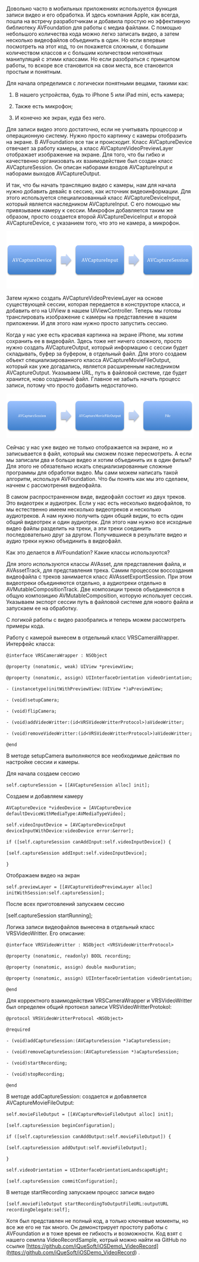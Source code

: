 Довольно часто в мобильных приложениях используется функция записи видео и его
обработка. И здесь компания Apple, как всегда, пошла на встречу разработчикам и
добавила простую но эффективную библиотеку AVFoundation для работы с медиа
файлами. С помощью небольшого количества кода можно легко записать видео, а
затем несколько видеофайлов объединить в один. Но если впервые посмотреть на
этот код, то он покажется сложным, с большим количеством классов и с большим
количеством непонятных манипуляций с этими классами. Но если разобраться с
принципом работы, то вскоре все становится на свои места, все становится простым
и понятным.

Для начала определимся с логически понятными вещами, такими как:

1.  В нашего устройства, будь то iPhone 5 или iPad mini, есть камера;

2.  Также есть микрофон;

3.  И конечно же экран, куда без него.

Для записи видео этого достаточно, если не учитывать процессор и операционную
систему. Нужно просто картинку с камеры отобразить на экране. В AVFoundation все
так и происходит. Класс AVCaptureDevice отвечает за работу камеры, а класс
AVCaptureVideoPreviewLayer отображает изображение на экране. Для того, что бы
гибко и качественно организовать их взаимодействие был создан класс
AVCaptureSession. Он описан наборами входов AVCaptureInput и наборами выходов
AVCaptureOutput.

И так, что бы начать трансляцию видео с камеры, нам для начала нужно добавить
девайс в сессию, как источник видеоинформации. Для этого используется
специализованный класс AVCaptureDeviceInput, который является наследником
AVCaptureInput. С его помощью мы привязываем камеру к сессии. Микрофон
добавляется таким же образом, просто создается второй AVCaptureDeviceInput и
второй AVCaptureDevice, с указанием того, что это не камера, а микрофон.

![](<report_1_image_1.png>)

Затем нужно создать AVCaptureVideoPreviewLayer на основе существующей сессии,
которая передается в конструкторе класса, и добавить его на UIView в нашем
UIViewController. Теперь мы готовы транслировать изображение с камеры на
представление в нашем приложении. И для этого нам нужно просто запустить сессию.

Когда у нас уже есть красивая картинка на экране iPhone, мы хотим сохранить ее в
видеофайл. Здесь тоже нет ничего сложного, просто нужно создать AVCaptureOutput,
который информацию с сессии будет складывать, буфер за буфером, в отдельный
файл. Для этого создаем объект специализированного класса
AVCaptureMovieFileOutput, который как уже догадались, является расширенным
наследником AVCaptureOutput. Указываем URL, путь в файловой системе, где будет
хранится, ново созданный файл. Главное не забыть начать процесс записи, потому
что просто добавить недостаточно.

![](<report_1_image_2.png>)

Сейчас у нас уже видео не только отображается на экране, но и записывается в
файл, который мы сможем позже пересмотреть. А если мы записали два и больше
видео и хотим объединить их в один фильм? Для этого не обязательно искать
специализированные сложные программы для обработки видео. Мы сами можем написать
такой алгоритм, используя AVFoundation. Что бы понять как мы это сделаем, начнем
с рассмотрения видеофайла.

В самом распространенном виде, видеофайл состоит из двух треков. Это видеотрек и
аудиотрек. Если у нас есть несколько видеофайлов, то мы естественно имеем
несколько видеотреков и несколько аудиотреков. А нам нужно получить один общий
видик, то есть один общий видеотрек и один аудиотрек. Для этого нам нужно все
исходные видео файлы разделить на треки, а эти треки соединить последовательно
друг за другом. Получившиеся в результате видео и аудио треки нужно объединить в
видеофайл.

Как это делается в AVFoundation? Какие классы используются?

Для этого используются классы AVAsset, для представления файла, и AVAssetTrack,
для представления трека. Самим процессом воссоздания видеофайла с треков
занимается класс AVAssetExportSession. При этом видеотреки обьединяются
отдельно, а аудиотреки отдельно в AVMutableCompositionTrack. Две композиции
треков обьединяются в общую композицию AVMutableComposition, которую использует
сессия. Указываем экспорт сессии путь в файловой системе для нового файла и
запускаем ее на обработку.

С логикой работы с видео разобрались и теперь можем рассмотреть примеры кода.

Работу с камерой вынесем в отдельный класс VRSCameraWrapper. Интерфейс класса:

~~~~~~~~~~~~~~~~~~~~~~~~~~~~~~~~~~~~~~~~~~~~~~~~~~~~~~~~~~~~~~~~~~~~~~~~~~~~~~~~
@interface VRSCameraWrapper : NSObject
~~~~~~~~~~~~~~~~~~~~~~~~~~~~~~~~~~~~~~~~~~~~~~~~~~~~~~~~~~~~~~~~~~~~~~~~~~~~~~~~

~~~~~~~~~~~~~~~~~~~~~~~~~~~~~~~~~~~~~~~~~~~~~~~~~~~~~~~~~~~~~~~~~~~~~~~~~~~~~~~~
@property (nonatomic, weak) UIView *previewView;
~~~~~~~~~~~~~~~~~~~~~~~~~~~~~~~~~~~~~~~~~~~~~~~~~~~~~~~~~~~~~~~~~~~~~~~~~~~~~~~~

~~~~~~~~~~~~~~~~~~~~~~~~~~~~~~~~~~~~~~~~~~~~~~~~~~~~~~~~~~~~~~~~~~~~~~~~~~~~~~~~
@property (nonatomic, assign) UIInterfaceOrientation videoOrientation;
~~~~~~~~~~~~~~~~~~~~~~~~~~~~~~~~~~~~~~~~~~~~~~~~~~~~~~~~~~~~~~~~~~~~~~~~~~~~~~~~

~~~~~~~~~~~~~~~~~~~~~~~~~~~~~~~~~~~~~~~~~~~~~~~~~~~~~~~~~~~~~~~~~~~~~~~~~~~~~~~~
- (instancetype)initWithPreviewView:(UIView *)aPreviewView;
~~~~~~~~~~~~~~~~~~~~~~~~~~~~~~~~~~~~~~~~~~~~~~~~~~~~~~~~~~~~~~~~~~~~~~~~~~~~~~~~

~~~~~~~~~~~~~~~~~~~~~~~~~~~~~~~~~~~~~~~~~~~~~~~~~~~~~~~~~~~~~~~~~~~~~~~~~~~~~~~~
- (void)setupCamera;
~~~~~~~~~~~~~~~~~~~~~~~~~~~~~~~~~~~~~~~~~~~~~~~~~~~~~~~~~~~~~~~~~~~~~~~~~~~~~~~~

~~~~~~~~~~~~~~~~~~~~~~~~~~~~~~~~~~~~~~~~~~~~~~~~~~~~~~~~~~~~~~~~~~~~~~~~~~~~~~~~
- (void)flipCamera;
~~~~~~~~~~~~~~~~~~~~~~~~~~~~~~~~~~~~~~~~~~~~~~~~~~~~~~~~~~~~~~~~~~~~~~~~~~~~~~~~

~~~~~~~~~~~~~~~~~~~~~~~~~~~~~~~~~~~~~~~~~~~~~~~~~~~~~~~~~~~~~~~~~~~~~~~~~~~~~~~~
- (void)addVideoWritter:(id<VRSVideoWritterProtocol>)aVideoWritter;
~~~~~~~~~~~~~~~~~~~~~~~~~~~~~~~~~~~~~~~~~~~~~~~~~~~~~~~~~~~~~~~~~~~~~~~~~~~~~~~~

~~~~~~~~~~~~~~~~~~~~~~~~~~~~~~~~~~~~~~~~~~~~~~~~~~~~~~~~~~~~~~~~~~~~~~~~~~~~~~~~
- (void)removeVideoWritter:(id<VRSVideoWritterProtocol>)aVideoWritter;
~~~~~~~~~~~~~~~~~~~~~~~~~~~~~~~~~~~~~~~~~~~~~~~~~~~~~~~~~~~~~~~~~~~~~~~~~~~~~~~~

~~~~~~~~~~~~~~~~~~~~~~~~~~~~~~~~~~~~~~~~~~~~~~~~~~~~~~~~~~~~~~~~~~~~~~~~~~~~~~~~
@end
~~~~~~~~~~~~~~~~~~~~~~~~~~~~~~~~~~~~~~~~~~~~~~~~~~~~~~~~~~~~~~~~~~~~~~~~~~~~~~~~

В методе setupCamera выполняются все необходимые действия по настройке сессии и
камеры.

Для начала создаем сессию

~~~~~~~~~~~~~~~~~~~~~~~~~~~~~~~~~~~~~~~~~~~~~~~~~~~~~~~~~~~~~~~~~~~~~~~~~~~~~~~~
self.captureSession = [[AVCaptureSession alloc] init];
~~~~~~~~~~~~~~~~~~~~~~~~~~~~~~~~~~~~~~~~~~~~~~~~~~~~~~~~~~~~~~~~~~~~~~~~~~~~~~~~

Создаем и добавляем камеру

~~~~~~~~~~~~~~~~~~~~~~~~~~~~~~~~~~~~~~~~~~~~~~~~~~~~~~~~~~~~~~~~~~~~~~~~~~~~~~~~
AVCaptureDevice *videoDevice = [AVCaptureDevice defaultDeviceWithMediaType:AVMediaTypeVideo];
~~~~~~~~~~~~~~~~~~~~~~~~~~~~~~~~~~~~~~~~~~~~~~~~~~~~~~~~~~~~~~~~~~~~~~~~~~~~~~~~

~~~~~~~~~~~~~~~~~~~~~~~~~~~~~~~~~~~~~~~~~~~~~~~~~~~~~~~~~~~~~~~~~~~~~~~~~~~~~~~~
self.videoInputDevice = [AVCaptureDeviceInput deviceInputWithDevice:videoDevice error:&error];
~~~~~~~~~~~~~~~~~~~~~~~~~~~~~~~~~~~~~~~~~~~~~~~~~~~~~~~~~~~~~~~~~~~~~~~~~~~~~~~~

~~~~~~~~~~~~~~~~~~~~~~~~~~~~~~~~~~~~~~~~~~~~~~~~~~~~~~~~~~~~~~~~~~~~~~~~~~~~~~~~
if ([self.captureSession canAddInput:self.videoInputDevice]) {
~~~~~~~~~~~~~~~~~~~~~~~~~~~~~~~~~~~~~~~~~~~~~~~~~~~~~~~~~~~~~~~~~~~~~~~~~~~~~~~~

~~~~~~~~~~~~~~~~~~~~~~~~~~~~~~~~~~~~~~~~~~~~~~~~~~~~~~~~~~~~~~~~~~~~~~~~~~~~~~~~
[self.captureSession addInput:self.videoInputDevice];
~~~~~~~~~~~~~~~~~~~~~~~~~~~~~~~~~~~~~~~~~~~~~~~~~~~~~~~~~~~~~~~~~~~~~~~~~~~~~~~~

~~~~~~~~~~~~~~~~~~~~~~~~~~~~~~~~~~~~~~~~~~~~~~~~~~~~~~~~~~~~~~~~~~~~~~~~~~~~~~~~
}
~~~~~~~~~~~~~~~~~~~~~~~~~~~~~~~~~~~~~~~~~~~~~~~~~~~~~~~~~~~~~~~~~~~~~~~~~~~~~~~~

Отображаем видео на экран

~~~~~~~~~~~~~~~~~~~~~~~~~~~~~~~~~~~~~~~~~~~~~~~~~~~~~~~~~~~~~~~~~~~~~~~~~~~~~~~~
self.previewLayer = [[AVCaptureVideoPreviewLayer alloc] initWithSession:self.captureSession];
~~~~~~~~~~~~~~~~~~~~~~~~~~~~~~~~~~~~~~~~~~~~~~~~~~~~~~~~~~~~~~~~~~~~~~~~~~~~~~~~

После всех приготовлений запускаем сессию

[self.captureSession startRunning];

Логика записи видеофайлов вынесена в отдельный класс VRSVideoWritter. Его
описание:

~~~~~~~~~~~~~~~~~~~~~~~~~~~~~~~~~~~~~~~~~~~~~~~~~~~~~~~~~~~~~~~~~~~~~~~~~~~~~~~~
@interface VRSVideoWritter : NSObject <VRSVideoWritterProtocol>
~~~~~~~~~~~~~~~~~~~~~~~~~~~~~~~~~~~~~~~~~~~~~~~~~~~~~~~~~~~~~~~~~~~~~~~~~~~~~~~~

~~~~~~~~~~~~~~~~~~~~~~~~~~~~~~~~~~~~~~~~~~~~~~~~~~~~~~~~~~~~~~~~~~~~~~~~~~~~~~~~
@property (nonatomic, readonly) BOOL recording;
~~~~~~~~~~~~~~~~~~~~~~~~~~~~~~~~~~~~~~~~~~~~~~~~~~~~~~~~~~~~~~~~~~~~~~~~~~~~~~~~

~~~~~~~~~~~~~~~~~~~~~~~~~~~~~~~~~~~~~~~~~~~~~~~~~~~~~~~~~~~~~~~~~~~~~~~~~~~~~~~~
@property (nonatomic, assign) double maxDuration;
~~~~~~~~~~~~~~~~~~~~~~~~~~~~~~~~~~~~~~~~~~~~~~~~~~~~~~~~~~~~~~~~~~~~~~~~~~~~~~~~

~~~~~~~~~~~~~~~~~~~~~~~~~~~~~~~~~~~~~~~~~~~~~~~~~~~~~~~~~~~~~~~~~~~~~~~~~~~~~~~~
@property (nonatomic, assign) UIInterfaceOrientation videoOrientation;
~~~~~~~~~~~~~~~~~~~~~~~~~~~~~~~~~~~~~~~~~~~~~~~~~~~~~~~~~~~~~~~~~~~~~~~~~~~~~~~~

~~~~~~~~~~~~~~~~~~~~~~~~~~~~~~~~~~~~~~~~~~~~~~~~~~~~~~~~~~~~~~~~~~~~~~~~~~~~~~~~
@end
~~~~~~~~~~~~~~~~~~~~~~~~~~~~~~~~~~~~~~~~~~~~~~~~~~~~~~~~~~~~~~~~~~~~~~~~~~~~~~~~

Для корректного взаимодействия VRSCameraWrapper и VRSVideoWritter был определен
общий протокол записи VRSVideoWritterProtokol:

~~~~~~~~~~~~~~~~~~~~~~~~~~~~~~~~~~~~~~~~~~~~~~~~~~~~~~~~~~~~~~~~~~~~~~~~~~~~~~~~
@protocol VRSVideoWritterProtocol <NSObject>
~~~~~~~~~~~~~~~~~~~~~~~~~~~~~~~~~~~~~~~~~~~~~~~~~~~~~~~~~~~~~~~~~~~~~~~~~~~~~~~~

~~~~~~~~~~~~~~~~~~~~~~~~~~~~~~~~~~~~~~~~~~~~~~~~~~~~~~~~~~~~~~~~~~~~~~~~~~~~~~~~
@required
~~~~~~~~~~~~~~~~~~~~~~~~~~~~~~~~~~~~~~~~~~~~~~~~~~~~~~~~~~~~~~~~~~~~~~~~~~~~~~~~

~~~~~~~~~~~~~~~~~~~~~~~~~~~~~~~~~~~~~~~~~~~~~~~~~~~~~~~~~~~~~~~~~~~~~~~~~~~~~~~~
- (void)addCaptureSession:(AVCaptureSession *)aCaptureSession;
~~~~~~~~~~~~~~~~~~~~~~~~~~~~~~~~~~~~~~~~~~~~~~~~~~~~~~~~~~~~~~~~~~~~~~~~~~~~~~~~

~~~~~~~~~~~~~~~~~~~~~~~~~~~~~~~~~~~~~~~~~~~~~~~~~~~~~~~~~~~~~~~~~~~~~~~~~~~~~~~~
- (void)removeCaptureSession:(AVCaptureSession *)aCaptureSession;
~~~~~~~~~~~~~~~~~~~~~~~~~~~~~~~~~~~~~~~~~~~~~~~~~~~~~~~~~~~~~~~~~~~~~~~~~~~~~~~~

~~~~~~~~~~~~~~~~~~~~~~~~~~~~~~~~~~~~~~~~~~~~~~~~~~~~~~~~~~~~~~~~~~~~~~~~~~~~~~~~
- (void)startRecording;
~~~~~~~~~~~~~~~~~~~~~~~~~~~~~~~~~~~~~~~~~~~~~~~~~~~~~~~~~~~~~~~~~~~~~~~~~~~~~~~~

~~~~~~~~~~~~~~~~~~~~~~~~~~~~~~~~~~~~~~~~~~~~~~~~~~~~~~~~~~~~~~~~~~~~~~~~~~~~~~~~
- (void)stopRecording;
~~~~~~~~~~~~~~~~~~~~~~~~~~~~~~~~~~~~~~~~~~~~~~~~~~~~~~~~~~~~~~~~~~~~~~~~~~~~~~~~

~~~~~~~~~~~~~~~~~~~~~~~~~~~~~~~~~~~~~~~~~~~~~~~~~~~~~~~~~~~~~~~~~~~~~~~~~~~~~~~~
@end
~~~~~~~~~~~~~~~~~~~~~~~~~~~~~~~~~~~~~~~~~~~~~~~~~~~~~~~~~~~~~~~~~~~~~~~~~~~~~~~~

В методе addCaptureSession: создается и добавляется AVCaptureMovieFileOutput:

~~~~~~~~~~~~~~~~~~~~~~~~~~~~~~~~~~~~~~~~~~~~~~~~~~~~~~~~~~~~~~~~~~~~~~~~~~~~~~~~
self.movieFileOutput = [[AVCaptureMovieFileOutput alloc] init];
~~~~~~~~~~~~~~~~~~~~~~~~~~~~~~~~~~~~~~~~~~~~~~~~~~~~~~~~~~~~~~~~~~~~~~~~~~~~~~~~

~~~~~~~~~~~~~~~~~~~~~~~~~~~~~~~~~~~~~~~~~~~~~~~~~~~~~~~~~~~~~~~~~~~~~~~~~~~~~~~~
[self.captureSession beginConfiguration];
~~~~~~~~~~~~~~~~~~~~~~~~~~~~~~~~~~~~~~~~~~~~~~~~~~~~~~~~~~~~~~~~~~~~~~~~~~~~~~~~

~~~~~~~~~~~~~~~~~~~~~~~~~~~~~~~~~~~~~~~~~~~~~~~~~~~~~~~~~~~~~~~~~~~~~~~~~~~~~~~~
if ([self.captureSession canAddOutput:self.movieFileOutput]) {
~~~~~~~~~~~~~~~~~~~~~~~~~~~~~~~~~~~~~~~~~~~~~~~~~~~~~~~~~~~~~~~~~~~~~~~~~~~~~~~~

~~~~~~~~~~~~~~~~~~~~~~~~~~~~~~~~~~~~~~~~~~~~~~~~~~~~~~~~~~~~~~~~~~~~~~~~~~~~~~~~
[self.captureSession addOutput:self.movieFileOutput];
~~~~~~~~~~~~~~~~~~~~~~~~~~~~~~~~~~~~~~~~~~~~~~~~~~~~~~~~~~~~~~~~~~~~~~~~~~~~~~~~

~~~~~~~~~~~~~~~~~~~~~~~~~~~~~~~~~~~~~~~~~~~~~~~~~~~~~~~~~~~~~~~~~~~~~~~~~~~~~~~~
}
~~~~~~~~~~~~~~~~~~~~~~~~~~~~~~~~~~~~~~~~~~~~~~~~~~~~~~~~~~~~~~~~~~~~~~~~~~~~~~~~

~~~~~~~~~~~~~~~~~~~~~~~~~~~~~~~~~~~~~~~~~~~~~~~~~~~~~~~~~~~~~~~~~~~~~~~~~~~~~~~~
self.videoOrientation = UIInterfaceOrientationLandscapeRight;
~~~~~~~~~~~~~~~~~~~~~~~~~~~~~~~~~~~~~~~~~~~~~~~~~~~~~~~~~~~~~~~~~~~~~~~~~~~~~~~~

~~~~~~~~~~~~~~~~~~~~~~~~~~~~~~~~~~~~~~~~~~~~~~~~~~~~~~~~~~~~~~~~~~~~~~~~~~~~~~~~
[self.captureSession commitConfiguration];
~~~~~~~~~~~~~~~~~~~~~~~~~~~~~~~~~~~~~~~~~~~~~~~~~~~~~~~~~~~~~~~~~~~~~~~~~~~~~~~~

В методе startRecording запускаем процесс записи видео

~~~~~~~~~~~~~~~~~~~~~~~~~~~~~~~~~~~~~~~~~~~~~~~~~~~~~~~~~~~~~~~~~~~~~~~~~~~~~~~~
[self.movieFileOutput startRecordingToOutputFileURL:outputURL recordingDelegate:self];
~~~~~~~~~~~~~~~~~~~~~~~~~~~~~~~~~~~~~~~~~~~~~~~~~~~~~~~~~~~~~~~~~~~~~~~~~~~~~~~~

Хотя был представлен не полный код, а только ключевые моменты, но все же его не
так много. Он демонстрирует простоту работы с AVFoundation и в тоже время ее
гибкость и возможности. Код взят с нашего семпла VideoRecordSample, котрый можно
найти на GitHub по ссылке
[https://github.com/iQueSoft/iOSDemo\_VideoRecord](<https://github.com/iQueSoft/iOSDemo_VideoRecord>)
.
